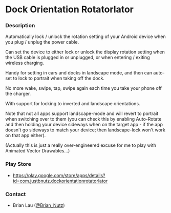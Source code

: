 # Dock Orientation Rotatorlator #

### Description ###

Automatically lock / unlock the rotation setting of your Android device when you plug / unplug the power cable.

Can set the device to either lock or unlock the display rotation setting when the USB cable is plugged in or unplugged, or when entering / exiting wireless charging.

Handy for setting in cars and docks in landscape mode, and then can auto-set to lock to portrait when taking off the dock.

No more wake, swipe, tap, swipe again each time you take your phone off the charger.


With support for locking to inverted and landscape orientations.

Note that not all apps support landscape-mode and will revert to portrait when switching over to them (you can check this by enabling Auto-Rotate and then holding your device sideways when on the target app - if the app doesn't go sideways to match your device; then landscape-lock won't work on that app either).



(Actually this is just a really over-engineered excuse for me to play with Animated Vector Drawables...)

### Play Store ###

* https://play.google.com/store/apps/details?id=com.justbnutz.dockorientationrotatorlator

### Contact ###

* Brian Lau ([@Brian_Nutz](https://twitter.com/brian_nutz/))
